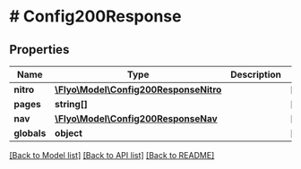 # # Config200Response

## Properties

Name | Type | Description | Notes
------------ | ------------- | ------------- | -------------
**nitro** | [**\Flyo\Model\Config200ResponseNitro**](Config200ResponseNitro.md) |  | [optional]
**pages** | **string[]** |  | [optional]
**nav** | [**\Flyo\Model\Config200ResponseNav**](Config200ResponseNav.md) |  | [optional]
**globals** | **object** |  | [optional]

[[Back to Model list]](../../README.md#models) [[Back to API list]](../../README.md#endpoints) [[Back to README]](../../README.md)
